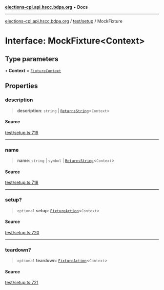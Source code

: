 [**elections-cpl.api.hscc.bdpa.org**](../../../README.md) • **Docs**

***

[elections-cpl.api.hscc.bdpa.org](../../../README.md) / [test/setup](../README.md) / MockFixture

# Interface: MockFixture\<Context\>

## Type parameters

• **Context** = [`FixtureContext`](FixtureContext.md)

## Properties

### description

> **description**: `string` \| [`ReturnsString`](../type-aliases/ReturnsString.md)\<`Context`\>

#### Source

[test/setup.ts:719](https://github.com/nhscc/elections_cpl.api.hscc.bdpa.org/blob/46ed5b306a3fd199be2bd28706c3da03542c6da3/test/setup.ts#L719)

***

### name

> **name**: `string` \| `symbol` \| [`ReturnsString`](../type-aliases/ReturnsString.md)\<`Context`\>

#### Source

[test/setup.ts:718](https://github.com/nhscc/elections_cpl.api.hscc.bdpa.org/blob/46ed5b306a3fd199be2bd28706c3da03542c6da3/test/setup.ts#L718)

***

### setup?

> `optional` **setup**: [`FixtureAction`](../type-aliases/FixtureAction.md)\<`Context`\>

#### Source

[test/setup.ts:720](https://github.com/nhscc/elections_cpl.api.hscc.bdpa.org/blob/46ed5b306a3fd199be2bd28706c3da03542c6da3/test/setup.ts#L720)

***

### teardown?

> `optional` **teardown**: [`FixtureAction`](../type-aliases/FixtureAction.md)\<`Context`\>

#### Source

[test/setup.ts:721](https://github.com/nhscc/elections_cpl.api.hscc.bdpa.org/blob/46ed5b306a3fd199be2bd28706c3da03542c6da3/test/setup.ts#L721)
